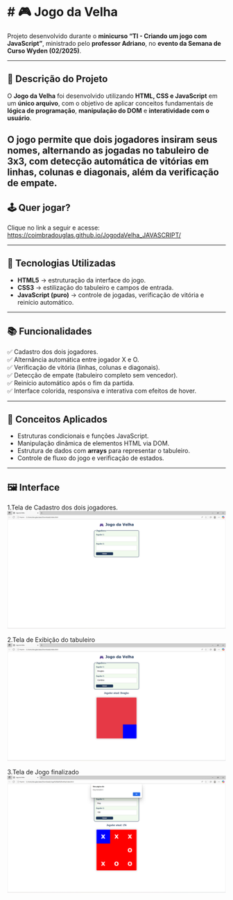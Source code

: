 <h1> # 🎮 Jogo da Velha  </h1>

Projeto desenvolvido durante o **minicurso “TI - Criando um jogo com JavaScript”**, ministrado pelo **professor Adriano**, no **evento da Semana de Curso Wyden (02/2025)**.  

---

## 🧩 Descrição do Projeto  

O **Jogo da Velha** foi desenvolvido utilizando **HTML, CSS e JavaScript** em um **único arquivo**, com o objetivo de aplicar conceitos fundamentais de **lógica de programação**, **manipulação do DOM** e **interatividade com o usuário**.  

O jogo permite que dois jogadores insiram seus nomes, alternando as jogadas no tabuleiro de 3x3, com detecção automática de **vitórias em linhas, colunas e diagonais**, além da verificação de **empate**.  
---

## 🕹️ Quer jogar?

Clique no link a seguir e acesse: https://coimbradouglas.github.io/JogodaVelha_JAVASCRIPT/

---

## 🚀 Tecnologias Utilizadas  

- **HTML5** → estruturação da interface do jogo.  
- **CSS3** → estilização do tabuleiro e campos de entrada.  
- **JavaScript (puro)** → controle de jogadas, verificação de vitória e reinício automático.  

---

## 📚 Funcionalidades  

✅ Cadastro dos dois jogadores.  
✅ Alternância automática entre jogador X e O.  
✅ Verificação de vitória (linhas, colunas e diagonais).  
✅ Detecção de empate (tabuleiro completo sem vencedor).  
✅ Reinício automático após o fim da partida.  
✅ Interface colorida, responsiva e interativa com efeitos de hover.  

---

## 🧠 Conceitos Aplicados  

- Estruturas condicionais e funções JavaScript.  
- Manipulação dinâmica de elementos HTML via DOM.  
- Estrutura de dados com **arrays** para representar o tabuleiro.  
- Controle de fluxo do jogo e verificação de estados.  

---

## 🖼️ Interface  


1.Tela de Cadastro dos dois jogadores.
![interface](images/Cap001.png)

2.Tela de Exibição do tabuleiro
![execucao](images/Cap002.png)

3.Tela de Jogo finalizado
![final](images/Cap003.png)


